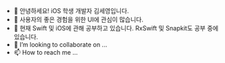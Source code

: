 - 👋 안녕하세요! iOS 학생 개발자 김세영입니다.
- 👀 사용자의 좋은 경험을 위한 UI에 관심이 많습니다.
- 🌱 현재 Swift 및 iOS에 관해 공부하고 있습니다.
RxSwift 및 Snapkit도 공부 중에 있습니다.
- 💞️ I’m looking to collaborate on ...
- 📫 How to reach me ...

<!---
yy0867/yy0867 is a ✨ special ✨ repository because its `README.md` (this file) appears on your GitHub profile.
You can click the Preview link to take a look at your changes.
--->
